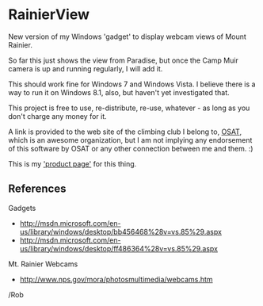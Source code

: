 RainierView
===========

New version of my Windows 'gadget' to display webcam views of Mount Rainier.

So far this just shows the view from Paradise, but once the Camp Muir camera is up and running regularly,
I will add it.

This should work fine for Windows 7 and Windows Vista. 
I believe there is a way to run it on Windows 8.1, also, but haven't yet investigated that.

This project is free to use, re-distribute, re-use, whatever - as long as you don't charge any money for it.

A link is provided to the web site of the climbing club I belong to, [OSAT](http://osat.org/), which is an awesome organization, 
but I am not implying any endorsement of this software by OSAT or any other connection between me and them. :)

This is my ['product page'](http://robcranfill.net/RainierView) for this thing.


References
----------
Gadgets
* http://msdn.microsoft.com/en-us/library/windows/desktop/bb456468%28v=vs.85%29.aspx
* http://msdn.microsoft.com/en-us/library/windows/desktop/ff486364%28v=vs.85%29.aspx

Mt. Rainier Webcams
* http://www.nps.gov/mora/photosmultimedia/webcams.htm

/Rob

